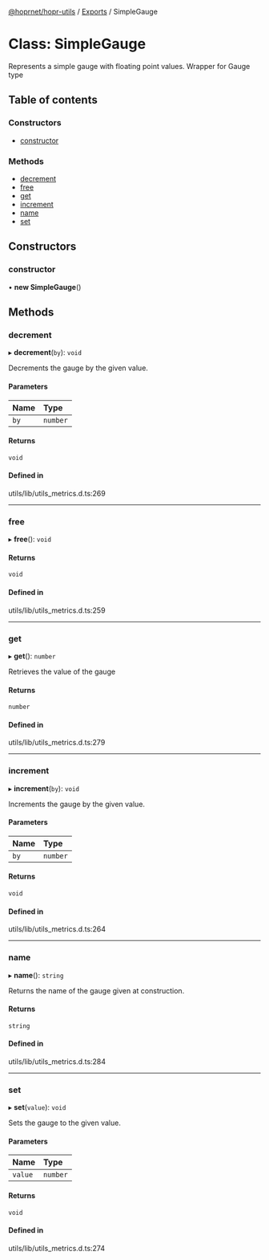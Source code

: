 [@hoprnet/hopr-utils](../README.md) / [Exports](../modules.md) / SimpleGauge

# Class: SimpleGauge

Represents a simple gauge with floating point values.
Wrapper for Gauge type

## Table of contents

### Constructors

- [constructor](SimpleGauge.md#constructor)

### Methods

- [decrement](SimpleGauge.md#decrement)
- [free](SimpleGauge.md#free)
- [get](SimpleGauge.md#get)
- [increment](SimpleGauge.md#increment)
- [name](SimpleGauge.md#name)
- [set](SimpleGauge.md#set)

## Constructors

### constructor

• **new SimpleGauge**()

## Methods

### decrement

▸ **decrement**(`by`): `void`

Decrements the gauge by the given value.

#### Parameters

| Name | Type |
| :------ | :------ |
| `by` | `number` |

#### Returns

`void`

#### Defined in

utils/lib/utils_metrics.d.ts:269

___

### free

▸ **free**(): `void`

#### Returns

`void`

#### Defined in

utils/lib/utils_metrics.d.ts:259

___

### get

▸ **get**(): `number`

Retrieves the value of the gauge

#### Returns

`number`

#### Defined in

utils/lib/utils_metrics.d.ts:279

___

### increment

▸ **increment**(`by`): `void`

Increments the gauge by the given value.

#### Parameters

| Name | Type |
| :------ | :------ |
| `by` | `number` |

#### Returns

`void`

#### Defined in

utils/lib/utils_metrics.d.ts:264

___

### name

▸ **name**(): `string`

Returns the name of the gauge given at construction.

#### Returns

`string`

#### Defined in

utils/lib/utils_metrics.d.ts:284

___

### set

▸ **set**(`value`): `void`

Sets the gauge to the given value.

#### Parameters

| Name | Type |
| :------ | :------ |
| `value` | `number` |

#### Returns

`void`

#### Defined in

utils/lib/utils_metrics.d.ts:274

